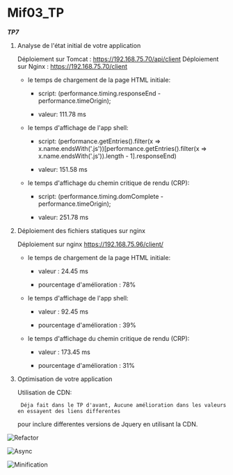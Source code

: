 # Mif03_TP

***TP7***

 1. Analyse de l'état initial de votre application

    Déploiement sur Tomcat : https://192.168.75.70/api/client
    Déploiement sur Nginx : https://192.168.75.70/client

    - le temps de chargement de la page HTML initiale:

        - script: (performance.timing.responseEnd -performance.timeOrigin);
        
        - valeur: 111.78 ms

    - le temps d'affichage de l'app shell:
        
        - script: (performance.getEntries().filter(x =>
                    x.name.endsWith('.js'))[performance.getEntries().filter(x =>
                        x.name.endsWith('.js')).length - 1].responseEnd) 
        
        - valeur: 151.58 ms

    - le temps d'affichage du chemin critique de rendu (CRP):

        - script: (performance.timing.domComplete -performance.timeOrigin);

        - valeur: 251.78 ms


2. Déploiement des fichiers statiques sur nginx

    Déploiement sur nginx https://192.168.75.96/client/

    - le temps de chargement de la page HTML initiale:

        - valeur :  24.45 ms

        - pourcentage d'amélioration : 78%

    - le temps d'affichage de l'app shell:

        - valeur : 92.45 ms

        - pourcentage d'amélioration : 39%

    - le temps d'affichage du chemin critique de rendu (CRP):

        - valeur : 173.45 ms

        - pourcentage d'amélioration : 31% 


3. Optimisation de votre application

    Utilisation de CDN:
        
        Déja fait dans le TP d'avant, Aucune amélioration dans les valeurs en essayent des liens differentes 
    pour inclure  differentes versions de Jquery en utilisant la CDN.

![Refactor](./Refactor.PNG)

![Async](./Async.PNG)

![Minification](./Minification.PNG)


